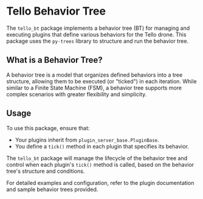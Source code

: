 # Tello Behavior Tree

The `tello_bt` package implements a behavior tree (BT) for managing and executing plugins that define various behaviors for the Tello drone. This package uses the `py-trees` library to structure and run the behavior tree.

## What is a Behavior Tree?

A behavior tree is a model that organizes defined behaviors into a tree structure, allowing them to be executed (or "ticked") in each iteration. While similar to a Finite State Machine (FSM), a behavior tree supports more complex scenarios with greater flexibility and simplicity.

## Usage

To use this package, ensure that:

- Your plugins inherit from `plugin_server_base.PluginBase`.
- You define a `tick()` method in each plugin that specifies its behavior.

The `tello_bt` package will manage the lifecycle of the behavior tree and control when each plugin's `tick()` method is called, based on the behavior tree's structure and conditions.

For detailed examples and configuration, refer to the plugin documentation and sample behavior trees provided.
